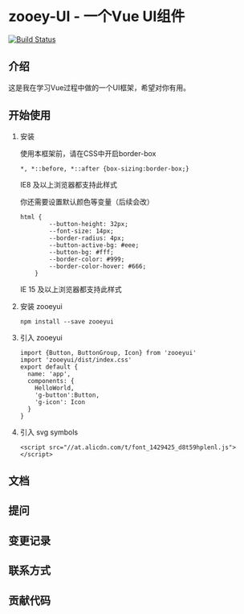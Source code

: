 # zooey-UI - 一个Vue UI组件
[![Build Status](https://travis-ci.org/zooeydotmango/zooey-UI.svg?branch=master)](https://travis-ci.org/zooeydotmango/zooey-UI)
## 介绍

这是我在学习Vue过程中做的一个UI框架，希望对你有用。

## 开始使用

1. 安装

    使用本框架前，请在CSS中开启border-box
    
    ```
    *, *::before, *::after {box-sizing:border-box;}
    ```
    
    IE8 及以上浏览器都支持此样式
    
    你还需要设置默认颜色等变量（后续会改）
    ```
    html {
            --button-height: 32px;
            --font-size: 14px;
            --border-radius: 4px;
            --button-active-bg: #eee;
            --button-bg: #fff;
            --border-color: #999;
            --border-color-hover: #666;
        }
    ```
    IE 15 及以上浏览器都支持此样式

2. 安装 zooeyui
    ```
    npm install --save zooeyui
    ```
    
3. 引入 zooeyui
    ```
    import {Button, ButtonGroup, Icon} from 'zooeyui'
    import 'zooeyui/dist/index.css'
    export default {
      name: 'app',
      components: {
        HelloWorld,
        'g-button':Button,
        'g-icon': Icon
      }
    }
    ```
4. 引入 svg symbols
    ```
    <script src="//at.alicdn.com/t/font_1429425_d8t59hplenl.js"></script>
    ```
## 文档

## 提问

## 变更记录

## 联系方式

## 贡献代码



